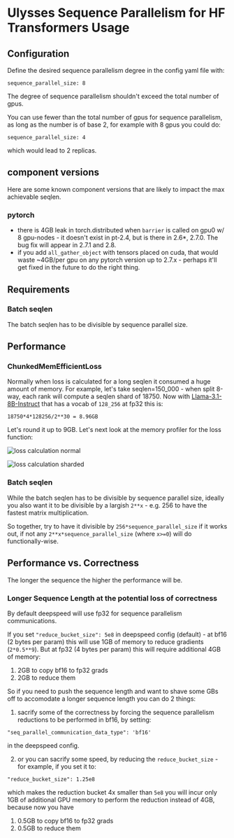 # Ulysses Sequence Parallelism for HF Transformers Usage

## Configuration

Define the desired sequence parallelism degree in the config yaml file with:
```
sequence_parallel_size: 8
```
The degree of sequence parallelism shouldn't exceed the total number of gpus.

You can use fewer than the total number of gpus for sequence parallelism, as long as the number is of base 2, for example with 8 gpus you could do:
```
sequence_parallel_size: 4
```
which would lead to 2 replicas.


## component versions

Here are some known component versions that are likely to impact the max achievable seqlen.

### pytorch

- there is 4GB leak in torch.distributed when `barrier` is called on gpu0 w/ 8 gpu-nodes - it doesn't exist in pt-2.4, but is there in 2.6*, 2.7.0. The bug fix will appear in 2.7.1 and 2.8.
- if you add `all_gather_object` with tensors placed on cuda, that would waste ~4GB/per gpu on any pytorch version up to 2.7.x - perhaps it'll get fixed in the future to do the right thing.


## Requirements

### Batch seqlen

The batch seqlen has to be divisible by sequence parallel size.



## Performance

### ChunkedMemEfficientLoss

Normally when loss is calculated for a long seqlen it consumed a huge amount of memory. For example, let's take seqlen=150_000 - when split 8-way, each rank will compute a seqlen shard of 18750. Now with [Llama-3.1-8B-Instruct](https://huggingface.co/meta-llama/Llama-3.1-8B-Instruct/blob/main/config.json) that has a vocab of `128_256` at fp32 this is:

```
18750*4*128256/2**30 = 8.96GB
```
Let's round it up to 9GB. Let's next look at the memory profiler for the loss function:

![loss calculation normal](images/)

![loss calculation sharded](images/)


### Batch seqlen

While the batch seqlen has to be divisible by sequence parallel size, ideally you also want it to be divisible by a largish `2**x` - e.g. 256 to have the fastest matrix multiplication.

So together, try to have it divisible by `256*sequence_parallel_size` if it works out, if not any `2**x*sequence_parallel_size` (where `x>=0`) will do functionally-wise.

## Performance vs. Correctness

The longer the sequence the higher the performance will be.

### Longer Sequence Length at the potential loss of correctness

By default deepspeed will use fp32 for sequence parallelism communications.

If you set `"reduce_bucket_size": 5e8` in deepspeed config (default) - at bf16 (2 bytes per param) this will use 1GB of memory to reduce gradients (`2*0.5**9`). But at fp32 (4 bytes per param) this will require additional 4GB of memory:
1. 2GB to copy bf16 to fp32 grads
2. 2GB to reduce them

So if you need to push the sequence length and want to shave some GBs off to accomodate a longer sequence length you can do 2 things:

1. sacrify some of the correctness by forcing the sequence parallelism reductions to be performed in bf16, by setting:
```
"seq_parallel_communication_data_type": 'bf16'
```
in the deepspeed config.

2. or you can sacrify some speed, by reducing the `reduce_bucket_size` - for example, if you set it to:
```
"reduce_bucket_size": 1.25e8
```
which makes the reduction bucket 4x smaller than `5e8` you will incur only 1GB of additional GPU memory to perform the reduction instead of 4GB, because now you have
1. 0.5GB to copy bf16 to fp32 grads
2. 0.5GB to reduce them
